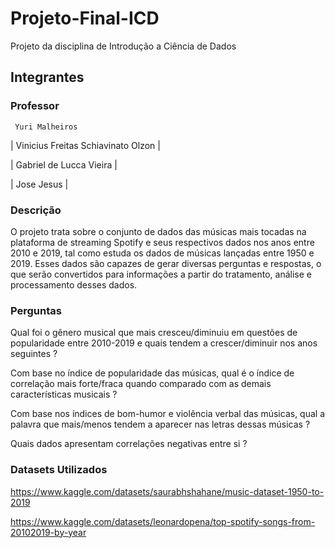 # Projeto-Final-ICD
Projeto da disciplina de Introdução a Ciência de Dados
## Integrantes
### Professor
     Yuri Malheiros
|   Vinicius Freitas Schiavinato Olzon  |

|   Gabriel de Lucca Vieira             |

|   Jose Jesus                          |

### Descrição
O projeto trata sobre o conjunto de dados das músicas mais tocadas na plataforma de streaming Spotify e seus respectivos dados nos anos entre 2010 e 2019, tal como estuda os dados de músicas lançadas entre 1950 e 2019. Esses dados são capazes de gerar diversas perguntas e respostas, o que serão convertidos para informações a partir do tratamento, análise e processamento desses dados.
       
### Perguntas
  Qual foi o gênero musical que mais cresceu/diminuiu em questões de popularidade entre 2010-2019 e quais tendem a crescer/diminuir nos anos seguintes ?
  
  Com base no índice de popularidade das músicas, qual é o índice de correlação mais forte/fraca quando comparado com as demais características musicais ?
  
  Com base nos índices de bom-humor e violência verbal das músicas, qual a palavra que mais/menos tendem a aparecer nas letras dessas músicas ?
  
  Quais dados apresentam correlações negativas entre si ?
       
### Datasets Utilizados
https://www.kaggle.com/datasets/saurabhshahane/music-dataset-1950-to-2019

https://www.kaggle.com/datasets/leonardopena/top-spotify-songs-from-20102019-by-year
